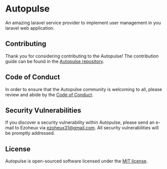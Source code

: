 # Autopulse

An amazing laravel service provider to implement user management in you laravel web application.

## Contributing

Thank you for considering contributing to the Autopulse! The contribution guide can be found in the [Autopulse repository](https://github.com/ezoheux/autopulse/blob/master/CONTRIBUTING.md).

## Code of Conduct

In order to ensure that the Autopulse community is welcoming to all, please review and abide by the [Code of Conduct](https://github.com/ezoheux/autopulse/blob/master/CODE_OF_CONDUCT.md).

## Security Vulnerabilities

If you discover a security vulnerability within Autopulse, please send an e-mail to Ezoheux via [ezoheux31@gmail.com](mailto:ezoheux31@gmail.com). All security vulnerabilities will be promptly addressed.

## License

Autopulse is open-sourced software licensed under the [MIT license](https://opensource.org/licenses/MIT).
